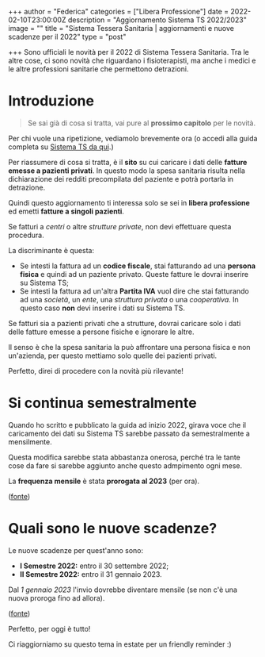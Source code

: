 +++
author = "Federica"
categories = ["Libera Professione"]
date = 2022-02-10T23:00:00Z
description = "Aggiornamento Sistema TS 2022/2023"
image = ""
title = "Sistema Tessera Sanitaria | aggiornamenti e nuove scadenze per il 2022"
type = "post"

+++
Sono ufficiali le novità per il 2022 di Sistema Tessera Sanitaria. Tra le altre cose, ci sono novità che riguardano i fisioterapisti, ma anche i medici e le altre professioni sanitarie che permettono detrazioni.

# Introduzione

> Se sai già di cosa si tratta, vai pure al **prossimo capitolo** per le novità.

Per chi vuole una ripetizione, vediamolo brevemente ora (o accedi alla guida completa su [Sistema TS da qui](https://fisioterapisti.org/guida-al-sistema-tessera-sanitaria-per-i-fisioterapisti-nel-2022/ "Guida a Sistema Tessera Sanitaria").)

Per riassumere di cosa si tratta, è il **sito** su cui caricare i dati delle **fatture emesse a pazienti privati**. In questo modo la spesa sanitaria risulta nella dichiarazione dei redditi precompilata del paziente e potrà portarla in detrazione.

Quindi questo aggiornamento ti interessa solo se sei in **libera professione** ed emetti **fatture a singoli pazienti**.

Se fatturi a _centri_ o altre _strutture private_, non devi effettuare questa procedura. 

La discriminante è questa:

* Se intesti la fattura ad un **codice fiscale**, stai fatturando ad una **persona fisica** e quindi ad un paziente privato. Queste fatture le dovrai inserire su Sistema TS;
* Se intesti la fattura ad un'altra **Partita IVA** vuol dire che stai fatturando ad una _società_, un _ente_, una _struttura privata_ o una _cooperativa_. In questo caso **non** devi inserire i dati su Sistema TS.

Se fatturi sia a pazienti privati che a strutture, dovrai caricare solo i dati delle fatture emesse a persone fisiche e ignorare le altre.

Il senso è che la spesa sanitaria la può affrontare una persona fisica e non un'azienda, per questo mettiamo solo quelle dei pazienti privati.

Perfetto, direi di procedere con la novità più rilevante!

# Si continua semestralmente

Quando ho scritto e pubblicato la guida ad inizio 2022, girava voce che il caricamento dei dati su Sistema TS sarebbe passato da semestralmente a mensilmente.

Questa modifica sarebbe stata abbastanza onerosa, perché tra le tante cose da fare si sarebbe aggiunto anche questo admpimento ogni mese.

La **frequenza mensile** è stata **prorogata al 2023** (per ora).

([fonte](https://www.gazzettaufficiale.it/atto/serie_generale/caricaDettaglioAtto/originario?atto.dataPubblicazioneGazzetta=2022-02-08&atto.codiceRedazionale=22A00880&elenco30giorni=false "Gazzetta Ufficiale"))

# Quali sono le nuove scadenze?

Le nuove scadenze per quest'anno sono:

* **I Semestre 2022:** entro il 30 settembre 2022;
* **II Semestre 2022:** entro il 31 gennaio 2023.

Dal _1 gennaio 2023_ l'invio dovrebbe diventare mensile (se non c'è una nuova proroga fino ad allora).

([fonte](https://www.gazzettaufficiale.it/atto/serie_generale/caricaDettaglioAtto/originario?atto.dataPubblicazioneGazzetta=2022-02-08&atto.codiceRedazionale=22A00880&elenco30giorni=false "Gazzetta Ufficiale"))

Perfetto, per oggi è tutto! 

Ci riaggiorniamo su questo tema in estate per un friendly reminder :)